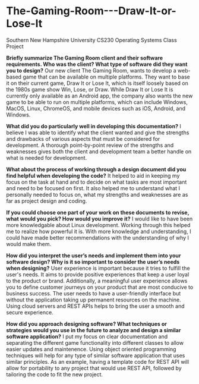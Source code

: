 # The-Gaming-Room---Draw-It-or-Lose-It
Southern New Hampshire University CS230 Operating Systems Class Project

<b>Briefly summarize The Gaming Room client and their software requirements. Who was the client? What type of software did they want you to design?</b>
	Our new client The Gaming Room, wants to develop a web-based game that can be available on multiple platforms. They want to base it on their current game, Draw It or Lose It, which is itself loosely based on the 1980s game show Win, Lose, or Draw. While Draw It or Lose It is currently only available as an Android app, the company also wants the new game to be able to run on multiple platforms, which can include Windows, MacOS, Linux, ChromeOS, and mobile devices such as iOS, Android, and Windows. 

<b>What did you do particularly well in developing this documentation?</b>
  I believe I was able to identify what the client wanted and give the strengths and drawbacks of various aspects that must be considered for development. A thorough point-by-point review of the strengths and weaknesses gives both the client and development team a better handle on what is needed for development.
  
<b>What about the process of working through a design document did you find helpful when developing the code?</b>
	It helped to aid in keeping my focus on the task at hand and to decide on what tasks are most important and need to be focused on first. It also helped me to understand what I personally needed to focus on, what my strengths and weaknesses are as far as project design and coding.
	
<b>If you could choose one part of your work on these documents to revise, what would you pick? How would you improve it?</b>
	I would like to have been more knowledgable about Linux development. Working through this helped me to realize how powerful it is. With more knowledge and understanding, I could have made better recommendations with the understanding of why I would make them.
	
<b>How did you interpret the user’s needs and implement them into your software design? Why is it so important to consider the user’s needs when designing?</b>
	User experience is important because it tries to fulfill the user's needs. It aims to provide positive experiences that keep a user loyal to the product or brand. Additionally, a meaningful user experience allows you to define customer journeys on your product that are most conducive to business success. The user needs to have a user-friendly interface but without the application taking up permanent resources on the machine. Using cloud servers and REST APIs helps to bring the user a smooth and secure experience.
	
<b>How did you approach designing software? What techniques or strategies would you use in the future to analyze and design a similar software application?</b>
	I put my focus on clear documentation and separating the different game functionality into different classes to allow easier updates and maintenence. Using object oriented programming techniques will help for any type of similar software application that uses similar principles. As an example, having a template code for REST API will allow for portability to any project that would use REST API, followed by tailoring the code to fit the new project.
